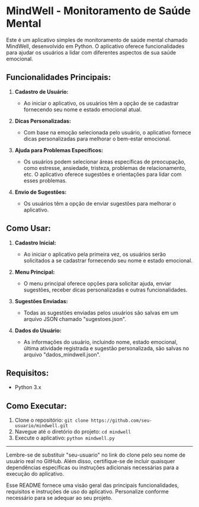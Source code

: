 # MindWell - Monitoramento de Saúde Mental

Este é um aplicativo simples de monitoramento de saúde mental chamado MindWell, desenvolvido em Python. O aplicativo oferece funcionalidades para ajudar os usuários a lidar com diferentes aspectos de sua saúde emocional.

## Funcionalidades Principais:

1. **Cadastro de Usuário:**
   - Ao iniciar o aplicativo, os usuários têm a opção de se cadastrar fornecendo seu nome e estado emocional atual.

2. **Dicas Personalizadas:**
   - Com base na emoção selecionada pelo usuário, o aplicativo fornece dicas personalizadas para melhorar o bem-estar emocional.

3. **Ajuda para Problemas Específicos:**
   - Os usuários podem selecionar áreas específicas de preocupação, como estresse, ansiedade, tristeza, problemas de relacionamento, etc. O aplicativo oferece sugestões e orientações para lidar com esses problemas.

4. **Envio de Sugestões:**
   - Os usuários têm a opção de enviar sugestões para melhorar o aplicativo.

## Como Usar:

1. **Cadastro Inicial:**
   - Ao iniciar o aplicativo pela primeira vez, os usuários serão solicitados a se cadastrar fornecendo seu nome e estado emocional.

2. **Menu Principal:**
   - O menu principal oferece opções para solicitar ajuda, enviar sugestões, receber dicas personalizadas e outras funcionalidades.

3. **Sugestões Enviadas:**
   - Todas as sugestões enviadas pelos usuários são salvas em um arquivo JSON chamado "sugestoes.json".

4. **Dados do Usuário:**
   - As informações do usuário, incluindo nome, estado emocional, última atividade registrada e sugestão personalizada, são salvas no arquivo "dados_mindwell.json".

## Requisitos:

- Python 3.x

## Como Executar:

1. Clone o repositório: `git clone https://github.com/seu-usuario/mindwell.git`
2. Navegue até o diretório do projeto: `cd mindwell`
3. Execute o aplicativo: `python mindwell.py`

---

Lembre-se de substituir "seu-usuario" no link do clone pelo seu nome de usuário real no GitHub. Além disso, certifique-se de incluir quaisquer dependências específicas ou instruções adicionais necessárias para a execução do aplicativo.

Esse README fornece uma visão geral das principais funcionalidades, requisitos e instruções de uso do aplicativo. Personalize conforme necessário para se adequar ao seu projeto.
